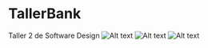 # TallerBank
Taller 2 de Software Design
![Alt text](src/imagenes/opcion1.png?raw=true "Imagen 1")
![Alt text](relative/path/to/imagenes/opcion2.png?raw=true "Imagen 2")
![Alt text](relative/path/to/imagenes/opcion3.png?raw=true "Imagen 3")

